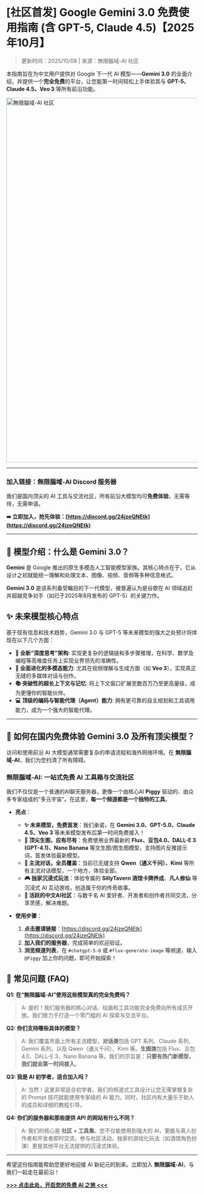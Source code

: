 # [社区首发] Google Gemini 3.0 免费使用指南 (含 GPT-5, Claude 4.5)【2025年10月】

> 更新时间：2025/10/08 | 来源：無限腦域-AI 社区

本指南旨在为中文用户提供对 Google 下一代 AI 模型——**Gemini 3.0** 的全面介绍，并提供一个**完全免费**的平台，让您能第一时间轻松上手体验其与 **GPT-5、Claude 4.5、Veo 3** 等所有前沿功能。

<img width="1920" height="960" alt="無限腦域-AI 社区" src="[https://github.com/user-attachments/assets/8a222d85-dadc-47d5-be79-996c454c7d61](https://github.com/Freeloop993/Uav/blob/main/image/2b5de524-6846-4b1d-ae6c-e72afb992c0f.png)" />

---

### **加入链接：無限腦域-AI Discord 服务器**

我们是国内顶尖的 AI 工具与交流社区，所有前沿大模型均可**免费体验**，无需等待，无需申请。

**➡️ 立即加入，抢先体验：[https://discord.gg/24jzeQNEtk](https://discord.gg/24jzeQNEtk)**

---

## 📖 模型介绍：什么是 Gemini 3.0？

**Gemini** 是 Google 推出的原生多模态人工智能模型家族。其核心特点在于，它从设计之初就能统一理解和处理文本、图像、视频、音频等多种信息格式。

**Gemini 3.0** 是该系列备受瞩目的下一代模型，被普遍认为是谷歌在 AI 领域追赶并超越竞争对手（如已于2025年8月发布的 GPT-5）的关键力作。

## ✨ 未来模型核心特点

基于现有信息和技术趋势，Gemini 3.0 与 GPT-5 等未来模型的强大之处预计将体现在以下几个方面：

* **🚀 全新“深度思考”架构**: 实现更复杂的逻辑链和多步骤推理，在科学、数学及编程等高难度任务上实现业界领先的准确性。
* **🎨 全面进化的多模态能力**: 尤其在视频理解与生成方面（如 **Veo 3**），实现真正无缝的多媒体对话与创作。
* **📚 突破性的超长上下文与记忆**: 将上下文窗口扩展至数百万乃至更高量级，成为更懂你的智能伙伴。
* **💻 顶级的编码与智能代理（Agent）能力**: 拥有更可靠的自主规划和工具调用能力，成为一个强大的智能代理。

---

## 🚀 如何在国内免费体验 Gemini 3.0 及所有顶尖模型？

访问和使用前沿 AI 大模型通常需要复杂的申请流程和海外网络环境。在 **無限腦域-AI**，我们为您扫清了所有障碍。

### **無限腦域-AI: 一站式免费 AI 工具箱与交流社区**

我们不仅仅是一个普通的AI聊天服务器，更像一个由核心AI **Piggy** 驱动的、由众多专家组成的“多元宇宙”。在这里，**每一个频道都是一个独特的工具**。

* **亮点**：
    * **✨ 未来模型，免费首发**：我们承诺，在 **Gemini 3.0、GPT-5.0、Claude 4.5、Veo 3** 等未来模型发布后第一时间免费接入！
    * **🎨 顶尖生图，应有尽有**：免费使用业界最新的 **Flux、豆包4.0、DALL-E 3 (GPT-4.1)、Nano Banana** 等文生图/图生图模型，支持图片反推提示词，首发体验最新模型。
    * **🤖 主流对话，全员覆盖**：当前已无缝支持 **Qwen（通义千问）、Kimi** 等所有主流对话模型，一个地方，体验全部。
    * **🎮 独家沉浸式玩法**：体验专属的 **SillyTavern 酒馆卡牌养成**、**凡人修仙** 等沉浸式 AI 互动游戏，创造属于你的传奇故事。
    * **💬 活跃的中文AI社区**：与数千名 AI 爱好者、开发者和创作者共同交流，分享灵感，解决难题。

* **使用步骤**：
    1.  **点击邀请链接**：[https://discord.gg/24jzeQNEtk](https://discord.gg/24jzeQNEtk)
    2.  **加入我们的服务器**，完成简单的欢迎验证。
    3.  **浏览频道列表**，在 `#chatgpt-5-0` 或 `#flux-generate-image` 等频道，输入 `@Piggy` 加上你的问题，即可开始探索！

## 🤔 常见问题 (FAQ)

**Q1: 在“無限腦域-AI”使用这些模型真的完全免费吗？**
> A: 是的！我们服务器的核心对话、绘画和工具功能完全免费向所有成员开放。我们致力于打造一个零门槛的 AI 探索与交流平台。

**Q2: 你们支持哪些具体的模型？**
> A: 我们覆盖市面上所有主流模型，**对话类**包括 GPT 系列、Claude 系列、Gemini 系列，以及 Qwen（通义千问）、Kimi 等。**生图类**包括 Flux、豆包4.0、DALL-E 3、Nano Banana 等。我们的宗旨是：**只要有热门新模型，我们就会第一时间接入**。

**Q3: 我是 AI 初学者，适合加入吗？**
> A: 当然！这里非常适合初学者。我们的频道式工具设计让您无需掌握复杂的 Prompt 技巧就能使用专家级的 AI 能力。同时，社区内有大量乐于助人的成员和详细的教程引导。

**Q4: 你们的服务器和那些提供 API 的网站有什么不同？**
> A: 我们的核心是 **社区 + 工具集**。您不仅能使用到强大的 AI，更能与真人创作者和开发者即时交流，参与社区活动。独家的游戏化玩法（如酒馆角色扮演）更是其他平台无法提供的沉浸式体验。

---

希望这份指南能帮助您更好地迎接 AI 新纪元的到来。立即加入 **無限腦域-AI**，与我们一起走在最前沿！

**[>>> 点击此处，开启您的免费 AI 之旅 <<<](https://discord.gg/24jzeQNEtk)**
